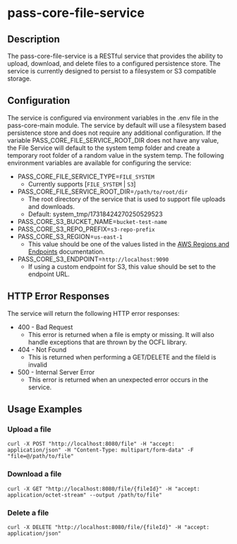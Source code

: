 # pass-core-file-service

## Description
The pass-core-file-service is a RESTful service that provides the ability to upload, download, and delete files to a
configured persistence store. The service is currently designed to persist to a filesystem or S3 compatible storage.

## Configuration
The service is configured via environment variables in the .env file in the pass-core-main module. The service by 
default will use a filesystem based persistence store and does not require any additional configuration. If the variable
PASS_CORE_FILE_SERVICE_ROOT_DIR does not have any value, the File Service will default to the system temp folder and 
create a temporary root folder of a random value in the system temp. The following environment variables are available 
for configuring the service:

- PASS_CORE_FILE_SERVICE_TYPE=`FILE_SYSTEM`
  - Currently supports [`FILE_SYSTEM` | `S3`]
- PASS_CORE_FILE_SERVICE_ROOT_DIR=`/path/to/root/dir`
  - The root directory of the service that is used to support file uploads and downloads.
  - Default: system_tmp/17318424270250529523
- PASS_CORE_S3_BUCKET_NAME=`bucket-test-name`
- PASS_CORE_S3_REPO_PREFIX=`s3-repo-prefix`
- PASS_CORE_S3_REGION=`us-east-1`
  - This value should be one of the values listed in the [AWS Regions and Endpoints](https://docs.aws.amazon.com/general/latest/gr/rande.html#s3_region) documentation.
- PASS_CORE_S3_ENDPOINT=`http://localhost:9090`
  - If using a custom endpoint for S3, this value should be set to the endpoint URL.

## HTTP Error Responses
The service will return the following HTTP error responses:
- 400 - Bad Request
  - This error is returned when a file is empty or missing. It will also handle exceptions that are thrown by the OCFL
    library. 
- 404 - Not Found
  - This is returned when performing a GET/DELETE and the fileId is invalid
- 500 - Internal Server Error
  - This error is returned when an unexpected error occurs in the service.

## Usage Examples

### Upload a file

```
curl -X POST "http://localhost:8080/file" -H "accept: application/json" -H "Content-Type: multipart/form-data" -F "file=@/path/to/file"
```

### Download a file

```
curl -X GET "http://localhost:8080/file/{fileId}" -H "accept: application/octet-stream" --output /path/to/file"
```

### Delete a file

```
curl -X DELETE "http://localhost:8080/file/{fileId}" -H "accept: application/json"
```